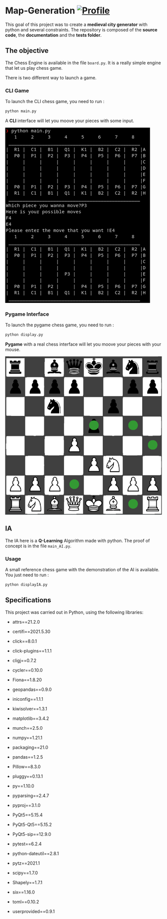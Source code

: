 # Map-Generation [![Profile][title-img]][profile]

[title-img]:https://img.shields.io/badge/-LAVS-blue
[profile]:https://github.com/LAVS-TM

This goal of this project was to create a **medieval city generator** with python and several constraints. The repository is composed of the **source code**, the **documentation** and the **tests folder**.


## The objective

The Chess Engine is available in the file `board.py`. It is a really simple engine that let us play chess game.

There is two different way to launch a game.

### CLI Game

To launch the CLI chess game, you need to run :

```python
python main.py
```

A **CLI** interface will let you moove your pieces with some input.

<img src="https://github.com/Bictole/ChessAI/blob/master/readme_images/cli.png" alt="CLI">

### Pygame Interface

To launch the pygame chess game, you need to run :

```python
python display.py
```

**Pygame** with a real chess interface will let you moove your pieces with your mouse.

<img src="https://github.com/Bictole/ChessAI/blob/master/readme_images/pygame.png" alt="Pygame">


## IA

The IA here is a **Q-Learning** Algorithm made with python. The proof of concept is in the file `main_AI.py`.


### Usage

A small reference chess game with the demonstration of the AI is available.
You just need to run :

```python
python displayIA.py
```

## Specifications

This project was carried out in Python, using the following libraries:

* attrs==21.2.0

* certifi==2021.5.30

* click==8.0.1

* click-plugins==1.1.1

* cligj==0.7.2

* cycler==0.10.0

* Fiona==1.8.20

* geopandas==0.9.0

* iniconfig==1.1.1

* kiwisolver==1.3.1

* matplotlib==3.4.2

* munch==2.5.0

* numpy==1.21.1

* packaging==21.0

* pandas==1.2.5

* Pillow==8.3.0

* pluggy==0.13.1

* py==1.10.0

* pyparsing==2.4.7

* pyproj==3.1.0

* PyQt5==5.15.4

* PyQt5-Qt5==5.15.2

* PyQt5-sip==12.9.0

* pytest==6.2.4

* python-dateutil==2.8.1

* pytz==2021.1

* scipy==1.7.0

* Shapely==1.7.1

* six==1.16.0

* toml==0.10.2

* userprovided==0.9.1